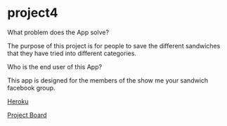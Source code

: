 # project4

What problem does the App solve?

The purpose of this project is for people to save the different sandwiches that they have tried into different categories.

Who is the end user of this App?

This app is designed for the members of the show me your sandwich facebook group.

[Heroku](https://frozen-island-49924.herokuapp.com/)

[Project Board](https://github.com/bclark12/project4/projects)


